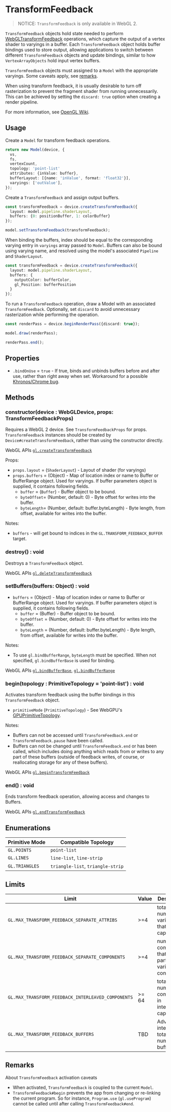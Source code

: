 # TransformFeedback

> NOTICE: `TransformFeedback` is only available in WebGL 2.

`TransformFeedback` objects hold state needed to perform [WebGLTransformFeedback](https://developer.mozilla.org/en-US/docs/Web/API/WebGLTransformFeedback) operations, which capture the output of a vertex shader to varyings in a buffer. Each `TransformFeedback` object holds buffer bindings used to store output, allowing applications to switch between different `TransformFeedback` objects and update bindings, similar to how `VertexArrayObjects` hold input vertex buffers.

`TransformFeedback` objects must assigned to a `Model` with the appropriate varyings. Some caveats apply, see [remarks](#remarks).

When using transform feedback, it is usually desirable to turn off rasterization to prevent the fragment shader from running unnecessarily. This can be achieved by setting the `discard: true` option when creating a render pipeline.

For more information, see [OpenGL Wiki](https://www.khronos.org/opengl/wiki/Transform_Feedback).

## Usage

Create a `Model` for transform feedback operations.

```typescript
return new Model(device, {
  vs,
  fs,
  vertexCount,
  topology: 'point-list'
  attributes: {inValue: buffer},
  bufferLayout: [{name: 'inValue', format: 'float32'}],
  varyings: ['outValue'],
});
```

Create a `TransformFeedback` and assign output buffers.

```typescript
const transformFeedback = device.createTransformFeedback({
  layout: model.pipeline.shaderLayout,
  buffers: {0: positionBuffer, 1: colorBuffer}
});

model.setTransformFeedback(transformFeedback);
```

When binding the buffers, index should be equal to the corresponding varying entry in `varyings` array passed to `Model`. Buffers can also be bound using varying name, and resolved using the model's associated `Pipeline` and `ShaderLayout`.

```typescript
const transformFeedback = device.createTransformFeedback({
  layout: model.pipeline.shaderLayout,
  buffers: {
    outputColor: bufferColor,
    gl_Position: bufferPosition
  }
});
```

To run a `TransformFeedback` operation, draw a Model with an associated `TransformFeedback`. Optionally, set `discard` to avoid unnecessary
rasterization while performing the operation.

```typescript
const renderPass = device.beginRenderPass({discard: true});

model.draw(renderPass);

renderPass.end();
```

## Properties

- `.bindOnUse` = `true` - If true, binds and unbinds buffers before and after use, rather than right away when set. Workaround for a possible [Khronos/Chrome bug](https://github.com/KhronosGroup/WebGL/issues/2346).

## Methods

### constructor(device : WebGLDevice, props: TransformFeedbackProps)

Requires a WebGL 2 device. See `TransformFeedbackProps` for props. `TransformFeedback` instances should be created by `Device#createTransformFeedback`, rather than using the constructor directly.

WebGL APIs [`gl.createTransformFeedback`](https://developer.mozilla.org/en-US/docs/Web/API/WebGL2RenderingContext/createTransformFeedback)

Props:

- `props.layout` = (`ShaderLayout`) - Layout of shader (for varyings)
- `props.buffers` = (Object) - Map of location index or name to Buffer or BufferRange object. Used for varyings. If buffer parameters object is supplied, it contains following fields.
  - `buffer` = (`Buffer`) - Buffer object to be bound.
  - `byteOffset`= (Number, default: 0) - Byte offset for writes into the buffer.
  - `byteLength`= (Number, default: buffer.byteLength) - Byte length, from offset, available for writes into the buffer.

Notes:

- `buffers` - will get bound to indices in the `GL.TRANSFORM_FEEDBACK_BUFFER` target.

### destroy() : void

Destroys a `TransformFeedback` object.

WebGL APIs [`gl.deleteTransformFeedback`](https://developer.mozilla.org/en-US/docs/Web/API/WebGL2RenderingContext/deleteTransformFeedback)

### setBuffers(buffers: Object) : void

- `buffers` = (Object) - Map of location index or name to Buffer or BufferRange object. Used for varyings. If buffer parameters object is supplied, it contains following fields.
  - `buffer` = (Buffer) - Buffer object to be bound.
  - `byteOffset` = (Number, default: 0) - Byte offset for writes into the buffer.
  - `byteLength` = (Number, default: buffer.byteLength) - Byte length, from offset, available for writes into the buffer.

Notes:

- To use `gl.bindBufferRange`, `byteLength` must be specified. When not specified, `gl.bindBufferBase` is used for binding.

WebGL APIs [`gl.bindBufferBase`](https://developer.mozilla.org/en-US/docs/Web/API/WebGL2RenderingContext/bindBufferBase), [`gl.bindBufferRange`](https://developer.mozilla.org/en-US/docs/Web/API/WebGL2RenderingContext/bindBufferRange)

### begin(topology : PrimitiveTopology = 'point-list') : void

Activates transform feedback using the buffer bindings in this `TransformFeedback` object.

- `primitiveMode` (`PrimitiveTopology`) - See WebGPU's [GPUPrimitiveTopology](https://www.w3.org/TR/webgpu/#enumdef-gpuprimitivetopology).

Notes:

- Buffers can not be accessed until `TransformFeedback.end` or `TransformFeedback.pause` have been called.
- Buffers can not be changed until `TransformFeedback.end` or has been called, which includes doing anything which reads from or writes to any part of these buffers (outside of feedback writes, of course, or reallocating storage for any of these buffers).

WebGL APIs [`gl.beginTransformFeedback`](https://developer.mozilla.org/en-US/docs/Web/API/WebGL2RenderingContext/beginTransformFeedback)

### end() : void

Ends transform feedback operation, allowing access and changes to Buffers.

WebGL APIs [`gl.endTransformFeedback`](https://developer.mozilla.org/en-US/docs/Web/API/WebGL2RenderingContext/endTransformFeedback)

## Enumerations

| Primitive Mode | Compatible Topology               |
| -------------- | --------------------------------- |
| `GL.POINTS`    | `point-list`                      |
| `GL.LINES`     | `line-list`, `line-strip`         |
| `GL.TRIANGLES` | `triangle-list`, `triangle-strip` |

## Limits

| Limit                                              | Value | Description                                                   |
| -------------------------------------------------- | ----- | ------------------------------------------------------------- |
| `GL.MAX_TRANSFORM_FEEDBACK_SEPARATE_ATTRIBS`       | >=4   | total number of variables that can be captured }              |
| `GL.MAX_TRANSFORM_FEEDBACK_SEPARATE_COMPONENTS`    | >=4   | number of components that any particular variable can contain |
| `GL.MAX_TRANSFORM_FEEDBACK_INTERLEAVED_COMPONENTS` | >= 64 | total number of components in interleaved capture             |
| `GL.MAX_TRANSFORM_FEEDBACK_BUFFERS`                | TBD   | Advanced interleaving total number of buffers                 |

## Remarks

About `TransformFeedback` activation caveats

- When activated, `TransformFeedback` is coupled to the current `Model`.
- `TransformFeedback#begin` prevents the app from changing or re-linking the current program. So for instance, `Program.use` (`gl.useProgram`) cannot be called until after calling `TransformFeedback#end`.
